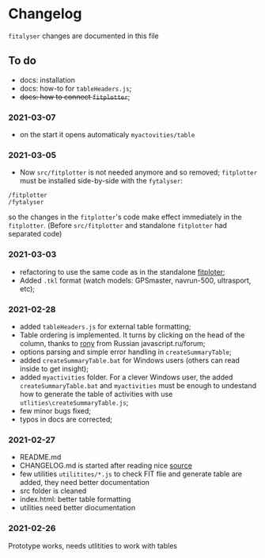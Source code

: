 # Changelog

`fitalyser` changes are documented in this file

## To do

- docs: installation
- docs: how-to for `tableHeaders.js`;
- ~~docs: how to connect `fitplotter`~~;

### 2021-03-07

- on the start it opens automaticaly `myactovities/table`

### 2021-03-05

-  Now `src/fitplotter` is not needed anymore and so removed;  `fitplotter` must be installed side-by-side with the `fytalyser`:
 ```
/fitplotter
/fytalyser
```
so the changes in the  `fitplotter`'s code make effect immediately in the `fitplotter`. (Βefore `src/fitplotter` and standalone `fitplotter` had  separated code)


### 2021-03-03

- refactoring to use the same code as in the standalone [fitploter](https://github.com/karaul/fitplotter);
- Added `.tkl` format  (watch models: GPSmaster, navrun-500, ultrasport, etc);

### 2021-02-28

- added `tableHeaders.js` for external table formatting;
- Table ordering is implemented. It turns by clicking on the head of the column, thanks to [rony](https://javascript.ru/forum/misc/77752-proshu-podskazki-otsortirovat-obekty.html#post509074) from Russian javascript.ru/forum;
- options parsing and simple error handling in `createSummaryTable`;
- added `createSummaryTable.bat` for Windows  users (others can read inside to get insight);
- added `myactivities` folder. For a clever Windows user, the added  `createSummaryTable.bat` and `myactivities` must be  enough to undestand how to generate the table of activities with use `utlities\createSummaryTable.js`;
- few minor bugs fixed;
- typos in docs are corrected;

### 2021-02-27

- README.md
- CHANGELOG.md is started after reading nice [source](https://keepachangelog.com/en/1.0.0/)
- few utilities `utilitites/*.js` to check FIT flie and generate table are  added, they need better documentation
- src folder is cleaned
- index.html: better table formatting
- utilities need better diocumentation

### 2021-02-26

Prototype works, needs utlitities to work with tables
